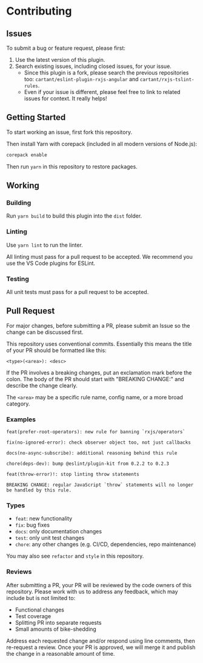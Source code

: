 # Contributing

## Issues

To submit a bug or feature request, please first:

1. Use the latest version of this plugin.
2. Search existing issues, including closed issues, for your issue.
    - Since this plugin is a fork, please search the previous repositories too: `cartant/eslint-plugin-rxjs-angular` and `cartant/rxjs-tslint-rules`.
    - Even if your issue is different, please feel free to link to related issues for context. It really helps!

## Getting Started

To start working an issue, first fork this repository.

Then install Yarn with corepack (included in all modern versions of Node.js):

```sh
corepack enable
```

Then run `yarn` in this repository to restore packages.

## Working

### Building

Run `yarn build` to build this plugin into the `dist` folder.

### Linting

Use `yarn lint` to run the linter.

All linting must pass for a pull request to be accepted.
We recommend you use the VS Code plugins for ESLint.

### Testing

All unit tests must pass for a pull request to be accepted.

## Pull Request

For major changes, before submitting a PR, please submit an Issue so the change can be discussed first.

This repository uses conventional commits.
Essentially this means the title of your PR should be formatted like this:

```text
<type>(<area>): <desc>
```

If the PR involves a breaking changes, put an exclamation mark before the colon.
The body of the PR should start with "BREAKING CHANGE:" and describe the change clearly.

The `<area>` may be a specific rule name, config name, or a more broad category.

### Examples

```text
feat(prefer-root-operators): new rule for banning `rxjs/operators`
```

```text
fix(no-ignored-error): check observer object too, not just callbacks
```

```text
docs(no-async-subscribe): additional reasoning behind this rule
```

```text
chore(deps-dev): bump @eslint/plugin-kit from 0.2.2 to 0.2.3
```

```text
feat(throw-error)!: stop linting throw statements

BREAKING CHANGE: regular JavaScript `throw` statements will no longer be handled by this rule.
```

### Types

- `feat`: new functionality
- `fix`: bug fixes
- `docs`: only documentation changes
- `test`: only unit test changes
- `chore`: any other changes (e.g. CI/CD, dependencies, repo maintenance)

You may also see `refactor` and `style` in this repository.

### Reviews

After submitting a PR, your PR will be reviewed by the code owners of this repository.
Please work with us to address any feedback, which may include but is not limited to:

- Functional changes
- Test coverage
- Splitting PR into separate requests
- Small amounts of bike-shedding

Address each requested change and/or respond using line comments, then re-request a review.
Once your PR is approved, we will merge it and publish the change in a reasonable amount of time.

